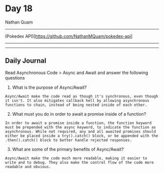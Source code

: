 # Day 18
Nathan Quam

---

(Pokedex API)[https://github.com/NathanMQuam/pokedex-api]

---
---

## Daily Journal

Read Asynchronous Code > Async and Await and answer the following questions

1. What is the purpose of Async/Await?
```
Async/Await make the code read as though it's synchronous, even though it isn't. It also mitigates callback hell by allowing asynchronous functions to chain, instead of being nested inside of each other.
```

2. What must you do in order to await a promise inside of a function?
```
In order to await a promise inside a function, the function keyword must be prepended with the async keyword, to indicate the function as asynchronous. While not required, any and all awaited promises should either be placed inside a try().catch() block, or be appended with the .then().catch() block to better handle rejected responses.
```

3. What are some of the primary benefits of Async/Await?
```
Async/Await make the code much more readable, making it easier to write and to debug. They also make the control flow of the code more readable and obvious.
```